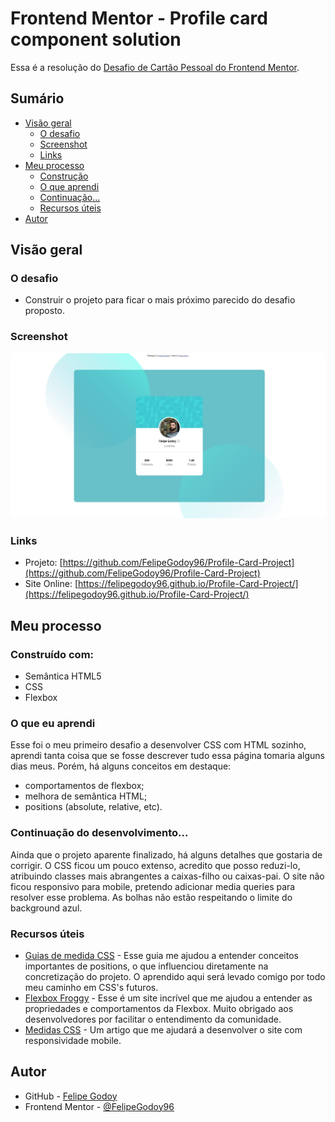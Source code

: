 # Frontend Mentor - Profile card component solution

Essa é a resolução do [Desafio de Cartão Pessoal do Frontend Mentor](https://www.frontendmentor.io/challenges/profile-card-component-cfArpWshJ). 

## Sumário

- [Visão geral](#visao-geral)
  - [O desafio](#o-desafio)
  - [Screenshot](#screenshot)
  - [Links](#links)
- [Meu processo](#meu-processo)
  - [Construção](#construído-com)
  - [O que aprendi](#o-que-eu-aprendi)
  - [Continuação...](#continuação-do-desenvolvimento...)
  - [Recursos úteis](#recursos-úteis)
- [Autor](#autor)


## Visão geral

### O desafio

- Construir o projeto para ficar o mais próximo parecido do desafio proposto.

### Screenshot

![](./images/screenshotProfileCard.jpg)

### Links

- Projeto: [https://github.com/FelipeGodoy96/Profile-Card-Project](https://github.com/FelipeGodoy96/Profile-Card-Project)
- Site Online: [https://felipegodoy96.github.io/Profile-Card-Project/](https://felipegodoy96.github.io/Profile-Card-Project/)

## Meu processo

### Construído com:

- Semântica HTML5
- CSS
- Flexbox

### O que eu aprendi

Esse foi o meu primeiro desafio a desenvolver CSS com HTML sozinho, aprendi tanta coisa que se fosse descrever tudo essa página tomaria alguns dias meus.
	Porém, há alguns conceitos em destaque:
 - comportamentos de flexbox;
 - melhora de semântica HTML;
 - positions (absolute, relative, etc).


### Continuação do desenvolvimento...

Ainda que o projeto aparente finalizado,  há alguns detalhes que gostaria de corrigir.
O CSS ficou um pouco extenso, acredito que posso reduzi-lo, atribuindo classes mais abrangentes a caixas-filho ou caixas-pai.
O site não ficou responsivo para mobile, pretendo adicionar media queries para resolver esse problema. 
As bolhas não estão respeitando o limite do background azul.

### Recursos úteis

- [Guias de medida CSS](https://www.alura.com.br/artigos/guia-de-unidades-no-css?gclid=CjwKCAiAg6yRBhBNEiwAeVyL0DmCStoqs0eDAsFyXKq7eLZEtRvLvyfX-EljFelZN5M3mlbzkbkY3xoCuT8QAvD_BwE) - Esse guia me ajudou a entender conceitos importantes de positions, o que influenciou diretamente na concretização do projeto. O aprendido aqui será levado comigo por todo meu caminho em CSS's futuros.
- [Flexbox Froggy](https://flexboxfroggy.com) - Esse é um site incrível que me ajudou a entender as propriedades e comportamentos da Flexbox. Muito obrigado aos desenvolvedores por facilitar o entendimento da comunidade.
- [Medidas CSS](https://ishadeed.com/article/min-max-css/) - Um artigo que me ajudará a desenvolver o site com responsividade mobile.


## Autor

- GitHub - [Felipe Godoy](https://github.com/FelipeGodoy96)
- Frontend Mentor - [@FelipeGodoy96](https://www.frontendmentor.io/profile/FelipeGodoy96)


